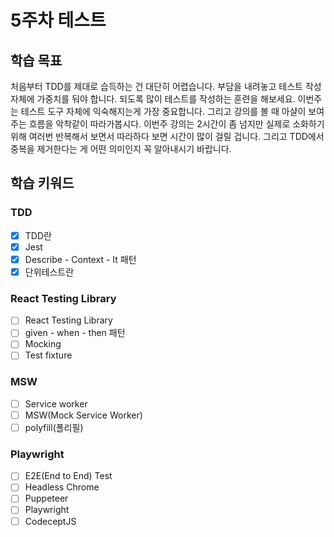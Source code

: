 # 5주차 테스트

## 학습 목표

처음부터 TDD를 제대로 습득하는 건 대단히 어렵습니다. 부담을 내려놓고 테스트 작성 자체에 가중치를 둬야 합니다. 되도록 많이 테스트를 작성하는 훈련을 해보세요. 이번주는 테스트 도구 자체에 익숙해지는게 가장 중요합니다. 그리고 강의를 볼 때 아샬이 보여주는 흐름을 악착같이 따라가봅시다. 이번주 강의는 2시간이 좀 넘지만 실제로 소화하기 위해 여러번 반복해서 보면서 따라하다 보면 시간이 많이 걸릴 겁니다. 그리고 TDD에서 중복을 제거한다는 게 어떤 의미인지 꼭 알아내시기 바랍니다.

## 학습 키워드

### TDD

- [x] TDD란
- [x] Jest
- [x] Describe - Context - It 패턴
- [x] 단위테스트란

### React Testing Library

- [ ] React Testing Library
- [ ] given - when - then 패턴
- [ ] Mocking
- [ ] Test fixture

### MSW

- [ ] Service worker
- [ ] MSW(Mock Service Worker)
- [ ] polyfill(폴리필)

### Playwright

- [ ] E2E(End to End) Test
- [ ] Headless Chrome
- [ ] Puppeteer
- [ ] Playwright
- [ ] CodeceptJS
